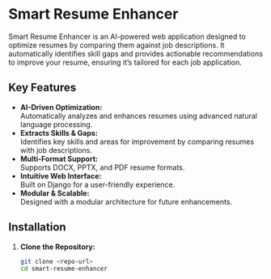 # Smart Resume Enhancer

Smart Resume Enhancer is an AI-powered web application designed to optimize resumes by comparing them against job descriptions. It automatically identifies skill gaps and provides actionable recommendations to improve your resume, ensuring it’s tailored for each job application.

## Key Features

- **AI-Driven Optimization:**  
  Automatically analyzes and enhances resumes using advanced natural language processing.
- **Extracts Skills & Gaps:**  
  Identifies key skills and areas for improvement by comparing resumes with job descriptions.
- **Multi-Format Support:**  
  Supports DOCX, PPTX, and PDF resume formats.
- **Intuitive Web Interface:**  
  Built on Django for a user-friendly experience.
- **Modular & Scalable:**  
  Designed with a modular architecture for future enhancements.

## Installation

1. **Clone the Repository:**
   ```bash
   git clone <repo-url>
   cd smart-resume-enhancer
